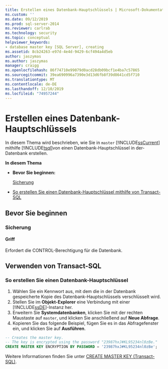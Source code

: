 ```yaml
---
title: Erstellen eines Datenbank-Hauptschlüssels | Microsoft-Dokumentation
ms.custom: ''
ms.date: 09/12/2019
ms.prod: sql-server-2014
ms.reviewer: carlrab
ms.technology: security
ms.topic: conceptual
helpviewer_keywords:
- database master key [SQL Server], creating
ms.assetid: 8cb24263-e97d-4e4d-9429-6cf494a4d5eb
author: jaszymas
ms.author: jaszymas
manager: craigg
ms.openlocfilehash: 86f74710e99079d0acd28db09bcf1e4ba7c57865
ms.sourcegitcommit: 39ea690996a7390e3d13d6fb8f39d8641cd5f710
ms.translationtype: MT
ms.contentlocale: de-DE
ms.lasthandoff: 12/10/2019
ms.locfileid: "74957244"
---
```

# <a name="create-a-database-master-key"></a>Erstellen eines Datenbank-Hauptschlüssels

In diesem Thema wird beschrieben, wie Sie in `master` [!INCLUDE[ssCurrent](../../../includes/sscurrent-md.md)] mithilfe [!INCLUDE[tsql](../../../includes/tsql-md.md)]von einen Datenbank-Hauptschlüssel in der-Datenbank erstellen.

**In diesem Thema**

- **Bevor Sie beginnen:**

  [Sicherung](#Security)

- [So erstellen Sie einen Datenbank-Hauptschlüssel mithilfe von Transact-SQL](#TsqlProcedure)

## <a name="BeforeYouBegin"></a>Bevor Sie beginnen

### <a name="Security"></a>Sicherung

#### <a name="Permissions"></a>Griff

Erfordert die CONTROL-Berechtigung für die Datenbank.

## <a name="TsqlProcedure"></a>Verwenden von Transact-SQL

### <a name="to-create-a-database-master-key"></a>So erstellen Sie einen Datenbank-Hauptschlüssel

1. Wählen Sie ein Kennwort aus, mit dem die in der Datenbank gespeicherte Kopie des Datenbank-Hauptschlüssels verschlüsselt wird.
2. Stellen Sie im **Objekt-Explorer** eine Verbindung mit einer [!INCLUDE[ssDE](../../../includes/ssde-md.md)]-Instanz her.
3. Erweitern Sie **Systemdatenbanken**, klicken Sie mit der rechten Maustaste auf `master`, und klicken Sie anschließend auf **Neue Abfrage**.
4. Kopieren Sie das folgende Beispiel, fügen Sie es in das Abfragefenster ein, und klicken Sie auf **Ausführen**.

  ```sql
  -- Creates the master key.
  -- The key is encrypted using the password "23987hxJ#KL95234nl0zBe."
  CREATE MASTER KEY ENCRYPTION BY PASSWORD = '23987hxJ#KL95234nl0zBe';
```

Weitere Informationen finden Sie unter [CREATE MASTER KEY &#40;Transact-SQL&#41;](/sql/t-sql/statements/create-master-key-transact-sql).
